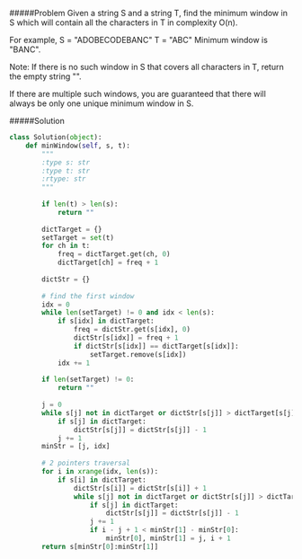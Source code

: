 #####Problem
Given a string S and a string T, find the minimum window in S which will contain all the characters in T in complexity O(n).

For example,
S = "ADOBECODEBANC"
T = "ABC"
Minimum window is "BANC".

Note:
If there is no such window in S that covers all characters in T, return the empty string "".

If there are multiple such windows, you are guaranteed that there will always be only one unique minimum window in S.

#####Solution
```python
class Solution(object):
    def minWindow(self, s, t):
        """
        :type s: str
        :type t: str
        :rtype: str
        """
        
        if len(t) > len(s):
            return ""
        
        dictTarget = {}
        setTarget = set(t)
        for ch in t:
            freq = dictTarget.get(ch, 0)
            dictTarget[ch] = freq + 1
        
        dictStr = {}
        
        # find the first window
        idx = 0
        while len(setTarget) != 0 and idx < len(s):
            if s[idx] in dictTarget:
                freq = dictStr.get(s[idx], 0)
                dictStr[s[idx]] = freq + 1
                if dictStr[s[idx]] == dictTarget[s[idx]]:
                    setTarget.remove(s[idx])
            idx += 1
            
        if len(setTarget) != 0:
            return ""
        
        j = 0
        while s[j] not in dictTarget or dictStr[s[j]] > dictTarget[s[j]]:
            if s[j] in dictTarget:
                dictStr[s[j]] = dictStr[s[j]] - 1
            j += 1
        minStr = [j, idx]
        
        # 2 pointers traversal
        for i in xrange(idx, len(s)):
            if s[i] in dictTarget:
                dictStr[s[i]] = dictStr[s[i]] + 1
                while s[j] not in dictTarget or dictStr[s[j]] > dictTarget[s[j]]:
                    if s[j] in dictTarget:
                        dictStr[s[j]] = dictStr[s[j]] - 1
                    j += 1
                    if i - j + 1 < minStr[1] - minStr[0]:
                        minStr[0], minStr[1] = j, i + 1
        return s[minStr[0]:minStr[1]]
```
